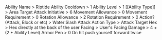 Ability Name > Riptide
Ability Cooldown > 1
Ability Level > 1
[[Ability Type]] > Area Target Attack
Initiative > 6
Movement Allowance > 0
Movement Requirement > 0
Rotation Allowance > 2
Rotation Requirement > 0
Action? (Attack, Block or etc) > 
Water Slash Attack 
	Action Type > Attack
	Target Hex > Hex directly at the back of the user
	Facing > User's Facing
	Damage > 4 + (2 * Ability Level)
	Armor Pen > 0
	On hit push yourself forward twice